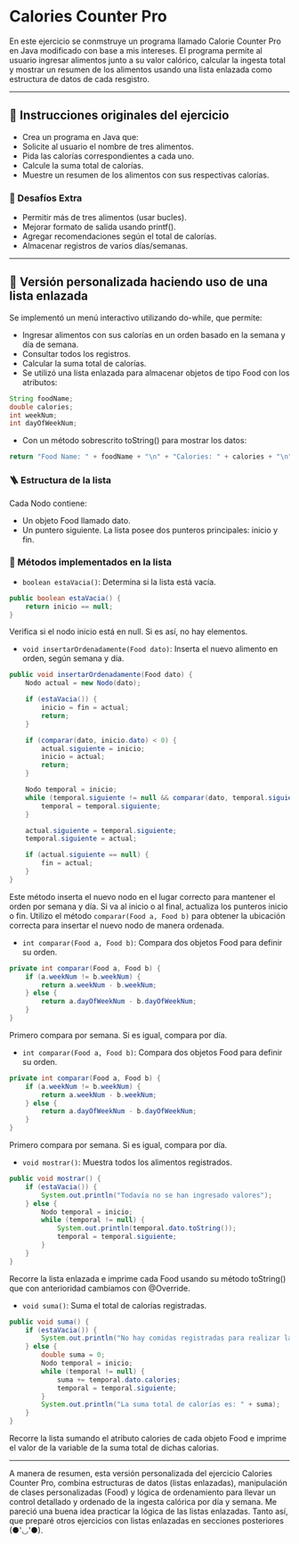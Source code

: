 # Calories Counter Pro

En este ejercicio se conmstruye un programa llamado Calorie Counter Pro en Java modificado con base a mis intereses. 
El programa permite al usuario ingresar alimentos junto a su valor calórico, calcular la ingesta total y mostrar un resumen de los alimentos usando una lista enlazada como estructura de datos de cada resgistro.

---

## 📌 Instrucciones originales del ejercicio

- Crea un programa en Java que:
- Solicite al usuario el nombre de tres alimentos.
- Pida las calorías correspondientes a cada uno.
- Calcule la suma total de calorías.
- Muestre un resumen de los alimentos con sus respectivas calorías.

### 🚀 Desafíos Extra

- Permitir más de tres alimentos (usar bucles).
- Mejorar formato de salida usando printf().
- Agregar recomendaciones según el total de calorías.
- Almacenar registros de varios días/semanas.

---

## 🔧 Versión personalizada haciendo uso de una lista enlazada

Se implementó un menú interactivo utilizando do-while, que permite:
- Ingresar alimentos con sus calorías en un orden basado en la semana y día de semana.
- Consultar todos los registros.
- Calcular la suma total de calorías.
- Se utilizó una lista enlazada para almacenar objetos de tipo Food con los atributos:
```java
String foodName;
double calories;
int weekNum;
int dayOfWeekNum;
```
- Con un método sobrescrito toString() para mostrar los datos:
```java
return "Food Name: " + foodName + "\n" + "Calories: " + calories + "\n" + "Week: " + weekNum + "\n" + "Day of Week: " + dayOfWeekNum + "\n";
```

### 🪜 Estructura de la lista
Cada Nodo contiene:
- Un objeto Food llamado dato.
- Un puntero siguiente.
La lista posee dos punteros principales: inicio y fin.

### 🧐 Métodos implementados en la lista
- `boolean estaVacia()`: Determina si la lista está vacía.
```java
public boolean estaVacia() {
    return inicio == null;
}
```
Verifica si el nodo inicio está en null. Si es así, no hay elementos.

- `void insertarOrdenadamente(Food dato)`: Inserta el nuevo alimento en orden, según semana y día.
```java
public void insertarOrdenadamente(Food dato) {
    Nodo actual = new Nodo(dato);

    if (estaVacia()) {
        inicio = fin = actual;
        return;
    }

    if (comparar(dato, inicio.dato) < 0) {
        actual.siguiente = inicio;
        inicio = actual;
        return;
    }

    Nodo temporal = inicio;
    while (temporal.siguiente != null && comparar(dato, temporal.siguiente.dato) >= 0) {
        temporal = temporal.siguiente;
    }

    actual.siguiente = temporal.siguiente;
    temporal.siguiente = actual;

    if (actual.siguiente == null) {
        fin = actual;
    }
}
```
Este método inserta el nuevo nodo en el lugar correcto para mantener el orden por semana y día. Si va al inicio o al final, actualiza los punteros inicio o fin.
Utilizo el método `comparar(Food a, Food b)` para obtener la ubicación correcta para insertar el nuevo nodo de manera ordenada.

- `int comparar(Food a, Food b)`: Compara dos objetos Food para definir su orden.
```java
private int comparar(Food a, Food b) {
    if (a.weekNum != b.weekNum) {
        return a.weekNum - b.weekNum;
    } else {
        return a.dayOfWeekNum - b.dayOfWeekNum;
    }
}
```
Primero compara por semana. Si es igual, compara por día.

- `int comparar(Food a, Food b)`: Compara dos objetos Food para definir su orden.
```java
private int comparar(Food a, Food b) {
    if (a.weekNum != b.weekNum) {
        return a.weekNum - b.weekNum;
    } else {
        return a.dayOfWeekNum - b.dayOfWeekNum;
    }
}
```
Primero compara por semana. Si es igual, compara por día.

- `void mostrar()`: Muestra todos los alimentos registrados.
```java
public void mostrar() {
    if (estaVacia()) {
        System.out.println("Todavía no se han ingresado valores");
    } else {
        Nodo temporal = inicio;
        while (temporal != null) {
            System.out.println(temporal.dato.toString());
            temporal = temporal.siguiente;
        }
    }
}
```
Recorre la lista enlazada e imprime cada Food usando su método toString() que con anterioridad cambiamos con @Override.

- `void suma()`: Suma el total de calorías registradas.
```java
public void suma() {
    if (estaVacia()) {
        System.out.println("No hay comidas registradas para realizar la suma total de calorías");
    } else {
        double suma = 0;
        Nodo temporal = inicio;
        while (temporal != null) {
            suma += temporal.dato.calories;
            temporal = temporal.siguiente;
        }
        System.out.println("La suma total de calorías es: " + suma);
    }
}
```
 Recorre la lista sumando el atributo calories de cada objeto Food e imprime el valor de la variable de la suma total de dichas calorias.

---

A manera de resumen, esta versión personalizada del ejercicio Calories Counter Pro, combina estructuras de datos (listas enlazadas), manipulación de clases personalizadas (Food) y lógica de ordenamiento para llevar un control detallado y ordenado de la ingesta calórica por día y semana.
Me pareció una buena idea practicar la lógica de las listas enlazadas. Tanto así, que preparé otros ejercicios con listas enlazadas en secciones posteriores (●'◡'●).
